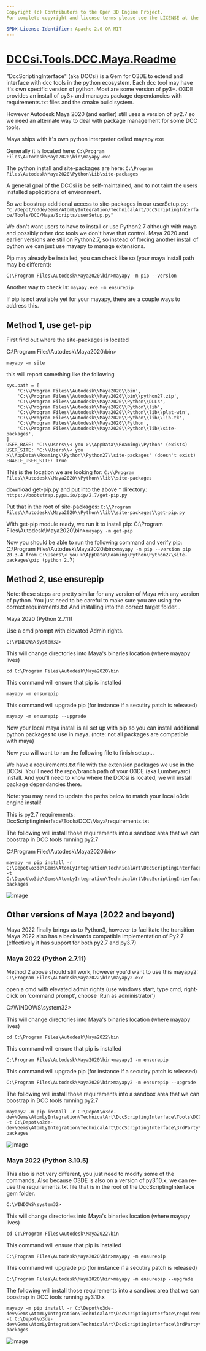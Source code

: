 ```yaml
---
Copyright (c) Contributors to the Open 3D Engine Project.
For complete copyright and license terms please see the LICENSE at the root of this distribution.

SPDX-License-Identifier: Apache-2.0 OR MIT
---
```


# <u>DCCsi.Tools.DCC.Maya.Readme</u>

"DccScriptingInterface" (aka DCCsi) is a Gem for O3DE to extend and interface with dcc tools in the python ecosystem. Each dcc tool may have it's own specific version of python. Most are some version of py3+. O3DE provides an install of py3+ and manages package dependancies with requirements.txt files and the cmake build system.

However Autodesk Maya 2020 (and earlier) still uses a version of py2.7
so we need an alternate way to deal with package management for some DCC tools.

Maya ships with it's own python interpreter called mayapy.exe

Generally it is located here:
`C:\Program Files\Autodesk\Maya2020\bin\mayapy.exe`

The python install and site-packages are here:
`C:\Program Files\Autodesk\Maya2020\Python\Lib\site-packages`

A general goal of the DCCsi is be self-maintained, and to not taint the users installed applications of environment.

So we boostrap additional access to site-packages in our userSetup.py:
`"C:/Depot/o3de/Gems/AtomLyIntegration/TechnicalArt/DccScriptingInterface/Tools/DCC/Maya/Scripts/userSetup.py"`

We don't want users to have to install or use Python2.7 although with maya and possibly other dcc tools we don't have that control.  Maya 2020 and earlier versions are still on Python2.7, so instead of forcing another install of python we can just use mayapy to manage extensions.

Pip may already be installed, you can check like so (your maya install path may be different):

`C:\Program Files\Autodesk\Maya2020\bin>mayapy -m pip --version`

Another way to check is: `mayapy.exe -m ensurepip`

If pip is not available yet for your mayapy, there are a couple ways to address this.

## Method 1, use get-pip

First find out where the site-packages is located

C:\Program Files\Autodesk\Maya2020\bin>

    mayapy -m site

this will report something like the following

    sys.path = [
        'C:\\Program Files\\Autodesk\\Maya2020\\bin',
        'C:\\Program Files\\Autodesk\\Maya2020\\bin\\python27.zip',
        'C:\\Program Files\\Autodesk\\Maya2020\\Python\\DLLs',
        'C:\\Program Files\\Autodesk\\Maya2020\\Python\\lib',
        'C:\\Program Files\\Autodesk\\Maya2020\\Python\\lib\\plat-win',
        'C:\\Program Files\\Autodesk\\Maya2020\\Python\\lib\\lib-tk',
        'C:\\Program Files\\Autodesk\\Maya2020\\Python',
        'C:\\Program Files\\Autodesk\\Maya2020\\Python\\lib\\site-packages',
    ]
    USER_BASE: 'C:\\Users\\< you >\\AppData\\Roaming\\Python' (exists)
    USER_SITE: 'C:\\Users\\< you >\\AppData\\Roaming\\Python\\Python27\\site-packages' (doesn't exist)
    ENABLE_USER_SITE: True

This is the location we are looking for:
`C:\\Program Files\\Autodesk\\Maya2020\\Python\\lib\\site-packages`

download get-pip.py and put into the above ^ directory:
`https://bootstrap.pypa.io/pip/2.7/get-pip.py`

Put that in the root of site-packages:
`C:\\Program Files\\Autodesk\\Maya2020\\Python\\lib\\site-packages\\get-pip.py`

With get-pip module ready, we run it to install pip:
C:\Program Files\Autodesk\Maya2020\bin>`mayapy -m get-pip`

Now you should be able to run the following command and verify pip:
C:\Program Files\Autodesk\Maya2020\bin>`mayapy -m pip --version
pip 20.3.4 from C:\Users\< you >\AppData\Roaming\Python\Python27\site-packages\pip (python 2.7)`

## Method 2, use ensurepip

Note: these steps are pretty similar for any version of Maya with any version of python.
You just need to be careful to make sure you are using the correct requirements.txt
And installing into the correct target folder...

Maya 2020 (Python 2.7.11)

Use a cmd prompt with elevated Admin rights.

    C:\WINDOWS\system32>

This will change directories into Maya's binaries location (where mayapy lives)

    cd C:\Program Files\Autodesk\Maya2020\bin

This command will ensure that pip is installed

    mayapy -m ensurepip

This command will upgrade pip (for instance if a secutiry patch is released)

    mayapy -m ensurepip --upgrade

Now your local maya install is all set up with pip so you can install additional python packages to use in maya.  (note: not all packages are compatible with maya)

Now you will want to run the following file to finish setup...

We have a requirements.txt file with the extension packages we use in the DCCsi.
You'll need the repo/branch path of your O3DE (aka Lumberyard) install.
And you'll need to know where the DCCsi is located, we will install package dependancies there.

Note: you may need to update the paths below to match your local o3de engine install!

This is py2.7 requirements: DccScriptingInterface\Tools\DCC\Maya\requirements.txt

The following will install those requirements into a sandbox area that we can boostrap in DCC tools running py2.7

C:\Program Files\Autodesk\Maya2020\bin>

    mayapy -m pip install -r C:\Depot\o3de\Gems\AtomLyIntegration\TechnicalArt\DccScriptingInterface\Tools\DCC\Maya\requirements.txt -t C:\Depot\o3de\Gems\AtomLyIntegration\TechnicalArt\DccScriptingInterface\3rdParty\Python\Lib\2.x\2.7.x\site-packages

![image](https://user-images.githubusercontent.com/23222931/155037696-cab81e13-7910-433d-b038-75a07e6690ad.png)

## Other versions of Maya (2022 and beyond)

Maya 2022 finally brings us to Python3, however to facilitate the transition Maya 2022 also has a backwards compatible implementation of Py2.7 (effectively it has support for both py2.7 and py3.7) 

### Maya 2022 (Python 2.7.11)

Method 2 above should still work, however you'd want to use this mayapy2:
    `C:\Program Files\Autodesk\Maya2022\bin\mayapy2.exe`

open a cmd with elevated admin rights (use windows start, type cmd, right-click on 'command prompt', choose 'Run as administrator')

C:\WINDOWS\system32>

This will change directories into Maya's binaries location (where mayapy lives)

    cd C:\Program Files\Autodesk\Maya2022\bin

This command will ensure that pip is installed

    C:\Program Files\Autodesk\Maya2020\bin>mayapy2 -m ensurepip

This command will upgrade pip (for instance if a secutiry patch is released)

    C:\Program Files\Autodesk\Maya2020\bin>mayapy2 -m ensurepip --upgrade

The following will install those requirements into a sandbox area that we can boostrap in DCC tools running py2.7

    mayapy2 -m pip install -r C:\Depot\o3de-dev\Gems\AtomLyIntegration\TechnicalArt\DccScriptingInterface\Tools\DCC\Maya\requirements.txt -t C:\Depot\o3de-dev\Gems\AtomLyIntegration\TechnicalArt\DccScriptingInterface\3rdParty\Python\Lib\2.x\2.7.x\site-packages

![image](https://user-images.githubusercontent.com/23222931/155037710-79bee421-1355-484b-8c96-f672157da40a.png)

### Maya 2022 (Python 3.10.5)

This also is not very different, you just need to modify some of the commands. Also because O3DE is also on a version of py3.10.x, we can re-use the requirements.txt file that is in the root of the DccScriptingInterface gem folder.

    C:\WINDOWS\system32>

This will change directories into Maya's binaries location (where mayapy lives)

    cd C:\Program Files\Autodesk\Maya2022\bin

This command will ensure that pip is installed

    C:\Program Files\Autodesk\Maya2020\bin>mayapy -m ensurepip

This command will upgrade pip (for instance if a secutiry patch is released)

    C:\Program Files\Autodesk\Maya2020\bin>mayapy -m ensurepip --upgrade

The following will install those requirements into a sandbox area that we can boostrap in DCC tools running py3.10.x 

    mayapy -m pip install -r C:\Depot\o3de-dev\Gems\AtomLyIntegration\TechnicalArt\DccScriptingInterface\requirements.txt -t C:\Depot\o3de-dev\Gems\AtomLyIntegration\TechnicalArt\DccScriptingInterface\3rdParty\Python\Lib\3.x\3.10.x\site-packages

![image](https://user-images.githubusercontent.com/23222931/155037723-8f514a85-194f-46e8-b726-55a04f0860bb.png)
